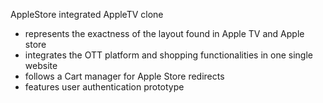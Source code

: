 AppleStore integrated AppleTV clone
- represents the exactness of the layout found in Apple TV and Apple store
- integrates the OTT platform and shopping functionalities in one single website
- follows a Cart manager for Apple Store redirects
- features user authentication prototype
